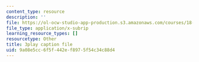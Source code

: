 ```yaml
---
content_type: resource
description: ''
file: https://ol-ocw-studio-app-production.s3.amazonaws.com/courses/18-02-multivariable-calculus-fall-2007/9a08e5cc6f5f442ef8975f54c34c88d4_3_goGnJm5sA.srt
file_type: application/x-subrip
learning_resource_types: []
resourcetype: Other
title: 3play caption file
uid: 9a08e5cc-6f5f-442e-f897-5f54c34c88d4
---
```


